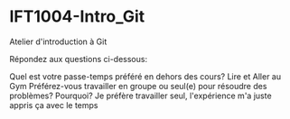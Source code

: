 # IFT1004-Intro_Git
Atelier d'introduction à Git

Répondez aux questions ci-dessous:

Quel est votre passe-temps préféré en dehors des cours?
  Lire et Aller au Gym
Préférez-vous travailler en groupe ou seul(e) pour résoudre des problèmes? Pourquoi?
  Je préfère travailler seul, l'expérience m'a juste appris ça avec le temps
